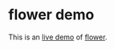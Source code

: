 # flower demo

This is an [live demo](http://harrisonbachrach.com/flower) of
[flower](https://github.com/HarrisonB/flower).
